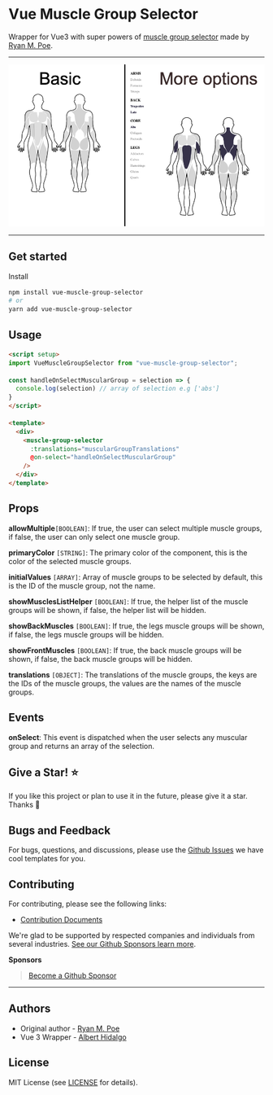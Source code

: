 # Vue Muscle Group Selector

Wrapper for Vue3 with super powers of [muscle group selector](https://codepen.io/baublet/pen/PzjmpL) made by [Ryan M. Poe](https://www.ryanmpoe.com/).

---

![Vue Muscle Group Selector](./docs/main.jpg)

---

## Get started

Install

```bash
npm install vue-muscle-group-selector
# or 
yarn add vue-muscle-group-selector
```

## Usage

```html
<script setup>
import VueMuscleGroupSelector from "vue-muscle-group-selector";

const handleOnSelectMuscularGroup = selection => {
  console.log(selection) // array of selection e.g ['abs']
}
</script>

<template>
  <div>
    <muscle-group-selector
      :translations="muscularGroupTranslations"
      @on-select="handleOnSelectMuscularGroup"
    />
  </div>
</template>

```

## Props

**allowMultiple**`[BOOLEAN]`: If true, the user can select multiple muscle groups, if false, the user can only select one muscle group.

**primaryColor** `[STRING]`: The primary color of the component, this is the color of the selected muscle groups.

**initialValues** `[ARRAY]`:  Array of muscle groups to be selected by default, this is the ID of the muscle group, not the name.

**showMusclesListHelper** `[BOOLEAN]`: If true, the helper list of the muscle groups will be shown, if false, the helper list will be hidden.

**showBackMuscles** `[BOOLEAN]`: If true, the legs muscle groups will be shown, if false, the legs muscle groups will be hidden.

**showFrontMuscles** `[BOOLEAN]`: If true, the back muscle groups will be shown, if false, the back muscle groups will be hidden.

**translations** `[OBJECT]`: The translations of the muscle groups, the keys are the IDs of the muscle groups, the values are the names of the muscle groups.

## Events

**onSelect**: This event is dispatched when the user selects any muscular group and returns an array of the selection.

## Give a Star! ⭐

If you like this project or plan to use it in the future, please give it a star. Thanks 🙏

## Bugs and Feedback

For bugs, questions, and discussions, please use the [Github Issues](https://github.com/itsalb3rt/vue-muscle-group-selector/issues) we have cool templates for you.

## Contributing

For contributing, please see the following links:

 - [Contribution Documents](https://github.com/itsalb3rt/vue-muscle-group-selector/blob/master/CONTRIBUTING.md)

We're glad to be supported by respected companies and individuals from several industries. [See our Github Sponsors learn more](https://github.com/sponsors/itsalb3rt).

**Sponsors**



> [Become a Github Sponsor](https://github.com/sponsors/itsalb3rt)

---

## Authors
  - Original author - [Ryan M. Poe](https://www.ryanmpoe.com/)
 - Vue 3 Wrapper - [Albert Hidalgo](https://github.com/itsalb3rt)

## License
MIT License (see [LICENSE](https://github.com/itsalb3rt/vue-muscle-group-selector/blob/master/LICENSE) for details).